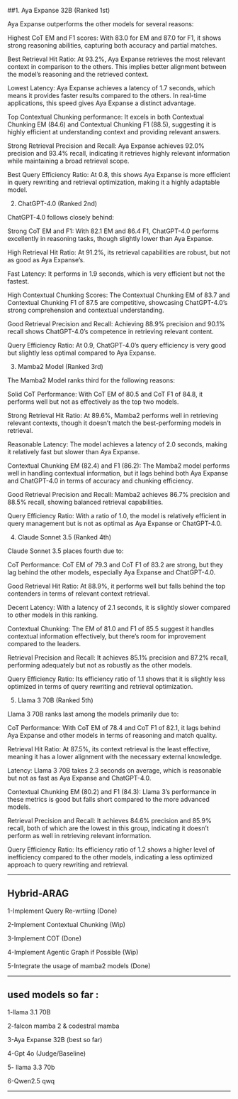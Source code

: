 ##1. Aya Expanse 32B (Ranked 1st)

Aya Expanse outperforms the other models for several reasons:

Highest CoT EM and F1 scores: With 83.0 for EM and 87.0 for F1, it shows strong reasoning abilities, capturing both accuracy and partial matches.

Best Retrieval Hit Ratio: At 93.2%, Aya Expanse retrieves the most relevant context in comparison to the others. This implies better alignment between the model’s reasoning and the retrieved context.

Lowest Latency: Aya Expanse achieves a latency of 1.7 seconds, which means it provides faster results compared to the others. In real-time applications, this speed gives Aya Expanse a distinct advantage.

Top Contextual Chunking performance: It excels in both Contextual Chunking EM (84.6) and Contextual Chunking F1 (88.5), suggesting it is highly efficient at understanding context and providing relevant answers.

Strong Retrieval Precision and Recall: Aya Expanse achieves 92.0% precision and 93.4% recall, indicating it retrieves highly relevant information while maintaining a broad retrieval scope.

Best Query Efficiency Ratio: At 0.8, this shows Aya Expanse is more efficient in query rewriting and retrieval optimization, making it a highly adaptable model.


2. ChatGPT-4.0 (Ranked 2nd)

ChatGPT-4.0 follows closely behind:

Strong CoT EM and F1: With 82.1 EM and 86.4 F1, ChatGPT-4.0 performs excellently in reasoning tasks, though slightly lower than Aya Expanse.

High Retrieval Hit Ratio: At 91.2%, its retrieval capabilities are robust, but not as good as Aya Expanse’s.

Fast Latency: It performs in 1.9 seconds, which is very efficient but not the fastest.

High Contextual Chunking Scores: The Contextual Chunking EM of 83.7 and Contextual Chunking F1 of 87.5 are competitive, showcasing ChatGPT-4.0’s strong comprehension and contextual understanding.

Good Retrieval Precision and Recall: Achieving 88.9% precision and 90.1% recall shows ChatGPT-4.0’s competence in retrieving relevant content.

Query Efficiency Ratio: At 0.9, ChatGPT-4.0’s query efficiency is very good but slightly less optimal compared to Aya Expanse.


3. Mamba2 Model (Ranked 3rd)

The Mamba2 Model ranks third for the following reasons:

Solid CoT Performance: With CoT EM of 80.5 and CoT F1 of 84.8, it performs well but not as effectively as the top two models.

Strong Retrieval Hit Ratio: At 89.6%, Mamba2 performs well in retrieving relevant contexts, though it doesn’t match the best-performing models in retrieval.

Reasonable Latency: The model achieves a latency of 2.0 seconds, making it relatively fast but slower than Aya Expanse.

Contextual Chunking EM (82.4) and F1 (86.2): The Mamba2 model performs well in handling contextual information, but it lags behind both Aya Expanse and ChatGPT-4.0 in terms of accuracy and chunking efficiency.

Good Retrieval Precision and Recall: Mamba2 achieves 86.7% precision and 88.5% recall, showing balanced retrieval capabilities.

Query Efficiency Ratio: With a ratio of 1.0, the model is relatively efficient in query management but is not as optimal as Aya Expanse or ChatGPT-4.0.


4. Claude Sonnet 3.5 (Ranked 4th)

Claude Sonnet 3.5 places fourth due to:

CoT Performance: CoT EM of 79.3 and CoT F1 of 83.2 are strong, but they lag behind the other models, especially Aya Expanse and ChatGPT-4.0.

Good Retrieval Hit Ratio: At 88.9%, it performs well but falls behind the top contenders in terms of relevant context retrieval.

Decent Latency: With a latency of 2.1 seconds, it is slightly slower compared to other models in this ranking.

Contextual Chunking: The EM of 81.0 and F1 of 85.5 suggest it handles contextual information effectively, but there’s room for improvement compared to the leaders.

Retrieval Precision and Recall: It achieves 85.1% precision and 87.2% recall, performing adequately but not as robustly as the other models.

Query Efficiency Ratio: Its efficiency ratio of 1.1 shows that it is slightly less optimized in terms of query rewriting and retrieval optimization.


5. Llama 3 70B (Ranked 5th)

Llama 3 70B ranks last among the models primarily due to:

CoT Performance: With CoT EM of 78.4 and CoT F1 of 82.1, it lags behind Aya Expanse and other models in terms of reasoning and match quality.

Retrieval Hit Ratio: At 87.5%, its context retrieval is the least effective, meaning it has a lower alignment with the necessary external knowledge.

Latency: Llama 3 70B takes 2.3 seconds on average, which is reasonable but not as fast as Aya Expanse and ChatGPT-4.0.

Contextual Chunking EM (80.2) and F1 (84.3): Llama 3’s performance in these metrics is good but falls short compared to the more advanced models.

Retrieval Precision and Recall: It achieves 84.6% precision and 85.9% recall, both of which are the lowest in this group, indicating it doesn’t perform as well in retrieving relevant information.

Query Efficiency Ratio: Its efficiency ratio of 1.2 shows a higher level of inefficiency compared to the other models, indicating a less optimized approach to query rewriting and retrieval.





________________________________________________________________________________________________________________________________________________________________________________________________________________________________________________
## Hybrid-ARAG



1-Implement Query Re-wrtiing  (Done)

2-Implement Contextual Chunking (Wip)

3-Implement COT (Done)

4-Implement Agentic Graph if Possible (Wip)

5-Integrate the usage of mamba2 models (Done)

________________________________________________________________________________________________________________________________________________________________________________________________________________________________________________

## used models so far :

1-llama 3.1 70B

2-falcon mamba 2 & codestral mamba 

3-Aya Expanse 32B (best so far)

4-Gpt 4o (Judge/Baseline)

5- llama 3.3 70b

6-Qwen2.5 qwq
________________________________________________________________________________________________________________________________________________________________________________________________________________________________________________

